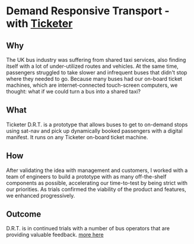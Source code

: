 # Demand Responsive Transport - with [Ticketer](https://www.ticketer.com/)

## Why
The UK bus industry was suffering from shared taxi services, also finding itself with a lot of under-utilized routes and vehicles. At the same time, passengers struggled to take slower and infrequent buses that didn't stop where they needed to go. Because many buses had our on-board ticket machines, which are internet-connected touch-screen computers, we thought: what if we could turn a bus into a shared taxi?

## What
Ticketer D.R.T. is a prototype that allows buses to get to on-demand stops using sat-nav and pick up dynamically booked passengers with a digital manifest. It runs on any Ticketer on-board ticket machine.

## How
After validating the idea with management and customers, I worked with a team of engineers to build a prototype with as many off-the-shelf components as possible, accelerating our time-to-test by being strict with our priorities. As trials confirmed the viability of the product and features, we enhanced progressively.

## Outcome
D.R.T. is in continued trials with a number of bus operators that are providing valuable feedback.
[more here](https://www.ticketer.com/en/article/the-future-of-public-transport-this-time-its-personal/)